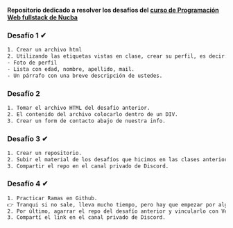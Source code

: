 
**Repositorio dedicado a resolver los desafíos del [curso de Programación Web fullstack de Nucba](https://nucba.com.ar/codingbootcamp)**

### Desafío 1 ✔
```bash
1. Crear un archivo html
2. Utilizando las etiquetas vistas en clase, crear su perfil, es decir:
- Foto de perfil
- Lista con edad, nombre, apellido, mail.
- Un párrafo con una breve descripción de ustedes.
```


### Desafío 2
```bash
1. Tomar el archivo HTML del desafío anterior.
2. El contenido del archivo colocarlo dentro de un DIV.
3. Crear un form de contacto abajo de nuestra info.
```

### Desafío 3 ✔
```bash
1. Crear un repositorio.
2. Subir el material de los desafíos que hicimos en las clases anteriores.
3. Compartir el repo en el canal privado de Discord.
```

### Desafío 4 ✔
```bash
1. Practicar Ramas en Github. 
👉 Tranqui si no sale, lleva mucho tiempo, pero hay que empezar por algo!.
2. Por último, agarrar el repo del desafío anterior y vincularlo con Vercel.
3. Compartí el link en el canal privado de Discord.
```
